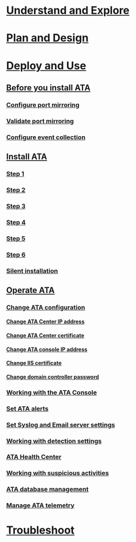 # [Understand and Explore](/advanced-threat-analytics/understand-explore/what-is-ata)
# [Plan and Design](/advanced-threat-analytics/plan-design/ata-capacity-planning)
# [Deploy and Use](install-ata.md)
## [Before you install ATA](preinstall-ata.md)
### [Configure port mirroring](configure-port-mirroring.md)
### [Validate port mirroring](validate-port-mirroring.md)
### [Configure event collection](configure-event-collection.md)
## [Install ATA](install-ata.md)
### [Step 1](install-ata-step1.md)
### [Step 2](install-ata-step2.md)
### [Step 3](install-ata-step3.md)
### [Step 4](install-ata-step4.md)
### [Step 5](install-ata-step5.md)
### [Step 6](install-ata-step6.md)
### [Silent installation](ata-silent-installation.md)
## [Operate ATA](operate-ata.md)
### [Change ATA configuration](modifying-ata-configuration.md)
#### [Change ATA Center IP address](modifying-ata-config-centerip.md)
#### [Change ATA Center certificate](modifying-ata-config-centercert.md)
#### [Change ATA console IP address](modifying-ata-config-consoleip.md)
#### [Change IIS certificate](modifying-ata-config-iiscert.md)
#### [Change domain controller password](modifying-ata-config-dcpassword.md)
### [Working with the ATA Console](working-with-ata-console.md)
### [Set ATA alerts](setting-ata-alerts.md)
### [Set Syslog and Email server settings](setting-syslog-email-server-settings.md)
### [Working with detection settings](working-with-detection-settings.md)
### [ATA Health Center](ata-health-center.md)
### [Working with suspicious activities](working-with-suspicious-activities.md)
### [ATA database management](ata-database-management.md)
### [Manage ATA telemetry](manage-telemetry-settings.md)
# [Troubleshoot](/advanced-threat-analytics/troubleshoot/troubleshooting-ata-using-logs)
